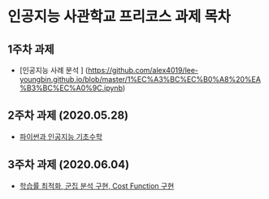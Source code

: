 # 인공지능 사관학교 프리코스 과제 목차

## 1주차 과제

- [인공지능 사례 분석 ] (https://github.com/alex4019/lee-youngbin.github.io/blob/master/1%EC%A3%BC%EC%B0%A8%20%EA%B3%BC%EC%A0%9C.ipynb)

## 2주차 과제 (2020.05.28)

- [파이썬과 인공지능 기초수학](https://github.com/alex4019/lee-youngbin.github.io/blob/master/2%EC%A3%BC%EC%B0%A8%EA%B3%BC%EC%A0%9C.ipynb)

## 3주차 과제 (2020.06.04)
- [학습률 최적화, 군집 분석 구현, Cost Function 구현](https://github.com/alex4019/lee-youngbin.github.io/blob/master/3%EC%A3%BC%EC%B0%A8_%EA%B3%BC%EC%A0%9C.ipynb)


